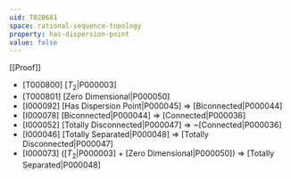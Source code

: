 ```yaml
---
uid: T020681
space: rational-sequence-topology
property: has-dispersion-point
value: false
---
```

[[Proof]]

* [T000800] [$T_2$|P000003]
* [T000801] [Zero Dimensional|P000050]
* [I000092] [Has Dispersion Point|P000045] => [Biconnected|P000044]
* [I000078] [Biconnected|P000044] => [Connected|P000036]
* [I000052] [Totally Disconnected|P000047] => ~[Connected|P000036]
* [I000046] [Totally Separated|P000048] => [Totally Disconnected|P000047]
* [I000073] ([$T_2$|P000003] + [Zero Dimensional|P000050]) => [Totally Separated|P000048]

